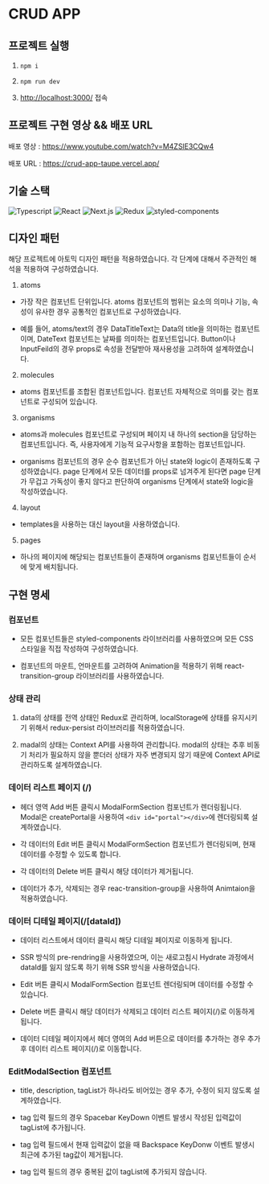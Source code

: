 # CRUD APP

## 프로젝트 실행

1. <code>npm i</code>

2. <code>npm run dev</code>

3. <a href="http://localhost:3000/" target="_blank">http://localhost:3000/</a> 접속

## 프로젝트 구현 영상 && 배포 URL

배포 영상 : <a href="https://www.youtube.com/watch?v=M4ZSlE3CQw4">https://www.youtube.com/watch?v=M4ZSlE3CQw4</a>

배포 URL : <a href="https://crud-app-taupe.vercel.app/">https://crud-app-taupe.vercel.app/</a>

## 기술 스택

  <img src="https://img.shields.io/badge/typescript-3178C6?style=for-the-badge&logo=typescript&logoColor=white" alt="Typescript">
  <img src="https://img.shields.io/badge/react-61DAFB?style=for-the-badge&logo=react&logoColor=white" alt="React">
  <img src="https://img.shields.io/badge/next.js-000000?style=for-the-badge&logo=next.js&logoColor=white" alt="Next.js">
  <img src="https://img.shields.io/badge/redux-764ABC?style=for-the-badge&logo=redux&logoColor=white" alt="Redux">
  <img src="https://img.shields.io/badge/styledcomponents-DB7093?style=for-the-badge&logo=styledcomponents&logoColor=white" alt="styled-components">

## 디자인 패턴

해당 프로젝트에 아토믹 디자인 패턴을 적용하였습니다. 각 단계에 대해서 주관적인 해석을 적용하여 구성하였습니다.

1. atoms

- 가장 작은 컴포넌트 단위입니다. atoms 컴포넌트의 범위는 요소의 의미나 기능, 속성이 유사한 경우 공통적인 컴포넌트로 구성하였습니다.

- 예를 들어, atoms/text의 경우 DataTitleText는 Data의 title을 의미하는 컴포넌트이며, DateText 컴포넌트는 날짜를 의미하는 컴포넌트입니다.
  Button이나 InputFeild의 경우 props로 속성을 전달받아 재사용성을 고려하여 설계하였습니다.

2. molecules

- atoms 컴포넌트를 조합된 컴포넌트입니다. 컴포넌트 자체적으로 의미를 갖는 컴포넌트로 구성되어 있습니다.

3. organisms

- atoms과 molecules 컴포넌트로 구성되며 페이지 내 하나의 section을 담당하는 컴포넌트입니다. 즉, 사용자에게 기능적 요구사항을 포함하는 컴포넌트입니다.

- organisms 컴포넌트의 경우 순수 컴포넌트가 아닌 state와 logic이 존재하도록 구성하였습니다.
  page 단계에서 모든 데이터를 props로 넘겨주게 된다면 page 단계가 무겁고 가독성이 좋지 않다고 판단하여 organisms 단계에서 state와 logic을 작성하였습니다.

4. layout

- templates을 사용하는 대신 layout을 사용하였습니다.

5. pages

- 하나의 페이지에 해당되는 컴포넌트들이 존재하며 organisms 컴포넌트들이 순서에 맞게 배치됩니다.

## 구현 명세

### 컴포넌트

- 모든 컴포넌트들은 styled-components 라이브러리를 사용하였으며 모든 CSS 스타일을 직접 작성하여 구성하였습니다.

- 컴포넌트의 마운트, 언마운트를 고려하여 Animation을 적용하기 위해 react-transition-group 라이브러리를 사용하였습니다.

### 상태 관리

1. data의 상태를 전역 상태인 Redux로 관리하며, localStorage에 상태를 유지시키기 위해서 redux-persist 라이브러리를 적용하였습니다.

2. madal의 상태는 Context API를 사용하여 관리합니다.
   modal의 상태는 추후 비동기 처리가 필요하지 않을 뿐더러 상태가 자주 변경되지 않기 때문에 Context API로 관리하도록 설계하였습니다.

### 데이터 리스트 페이지 (/)

- 헤더 영역 Add 버튼 클릭시 ModalFormSection 컴포넌트가 렌더링됩니다. Modal은 createPortal을 사용하여 `<div id="portal"></div>`에 렌더링되록 설계하였습니다.

- 각 데이터의 Edit 버튼 클릭시 ModalFormSection 컴포넌트가 렌더링되며, 현재 데이터를 수정할 수 있도록 합니다.

- 각 데이터의 Delete 버튼 클릭시 해당 데이터가 제거됩니다.

- 데이터가 추가, 삭제되는 경우 reac-transition-group을 사용하여 Animtaion을 적용하였습니다.

### 데이터 디테일 페이지(/[dataId])

- 데이터 리스트에서 데이터 클릭시 해당 디테일 페이지로 이동하게 됩니다.

- SSR 방식의 pre-rendring을 사용하였으며, 이는 새로고침시 Hydrate 과정에서 dataId를 잃지 않도록 하기 위해 SSR 방식을 사용하였습니다.

- Edit 버튼 클릭시 ModalFormSection 컴포넌트 렌더링되며 데이터를 수정할 수 있습니다.

- Delete 버튼 클릭시 해당 데이터가 삭제되고 데이터 리스트 페이지(/)로 이동하게 됩니다.

- 데이터 디테일 페이지에서 헤더 영여의 Add 버튼으로 데이터를 추가하는 경우 추가 후 데이터 리스트 페이지(/)로 이동합니다.

### EditModalSection 컴포넌트

- title, description, tagList가 하나라도 비어있는 경우 추가, 수정이 되지 않도록 설계하였습니다.

- tag 입력 필드의 경우 Spacebar KeyDown 이벤트 발생시 작성된 입력값이 tagList에 추가됩니다.

- tag 입력 필드에서 현재 입력값이 없을 때 Backspace KeyDonw 이벤트 발생시 최근에 추가된 tag값이 제거됩니다.

- tag 입력 필드의 경우 중복된 값이 tagList에 추가되지 않습니다.
